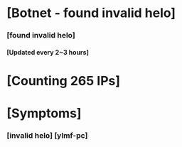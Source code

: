 # [Botnet - found invalid helo]
### [found invalid helo]
#### [Updated every 2~3 hours]

# [Counting 265 IPs]

# [Symptoms] 
###   [invalid helo] [ylmf-pc]

